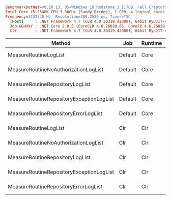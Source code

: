 ``` ini

BenchmarkDotNet=v0.10.13, OS=Windows 10 Redstone 3 [1709, Fall Creators Update] (10.0.16299.309)
Intel Core i5-2500K CPU 3.30GHz (Sandy Bridge), 1 CPU, 4 logical cores and 4 physical cores
Frequency=3233540 Hz, Resolution=309.2586 ns, Timer=TSC
  [Host]     : .NET Framework 4.7 (CLR 4.0.30319.42000), 64bit RyuJIT-v4.7.2633.0
  Job-GGHVXY : .NET Core 2.0.5 (CoreCLR 4.6.26020.03, CoreFX 4.6.26018.01), 64bit RyuJIT
  Clr        : .NET Framework 4.7 (CLR 4.0.30319.42000), 64bit RyuJIT-v4.7.2633.0


```
|                                   Method |     Job | Runtime |     Toolchain |        Mean |       Error |      StdDev |         Min |         Max |      Median | Rank |    Gen 0 | Allocated |
|----------------------------------------- |-------- |-------- |-------------- |------------:|------------:|------------:|------------:|------------:|------------:|-----:|---------:|----------:|
|                    MeasureRoutineLogList | Default |    Core | .NET Core 2.0 | 5,538.32 us | 119.1932 us | 338.1312 us | 4,931.63 us | 6,428.13 us | 5,490.30 us |    4 |  93.7500 |  291.2 KB |
|     MeasureRoutineNoAuthorizationLogList | Default |    Core | .NET Core 2.0 |    13.64 us |   0.1204 us |   0.1006 us |    13.46 us |    13.83 us |    13.63 us |    1 |   2.2583 |   6.98 KB |
|          MeasureRoutineRepositoryLogList | Default |    Core | .NET Core 2.0 | 6,041.74 us | 132.3864 us | 135.9511 us | 5,751.09 us | 6,327.91 us | 6,033.07 us |    6 | 101.5625 | 322.96 KB |
| MeasureRoutineRepositoryExceptionLogList | Default |    Core | .NET Core 2.0 | 8,604.88 us | 161.8934 us | 151.4352 us | 8,345.92 us | 8,868.58 us | 8,633.78 us |   10 | 140.6250 | 441.02 KB |
|     MeasureRoutineRepositoryErrorLogList | Default |    Core | .NET Core 2.0 | 7,337.51 us | 107.4821 us |  89.7524 us | 7,163.47 us | 7,498.83 us | 7,324.66 us |    8 | 132.8125 |  430.8 KB |
|                    MeasureRoutineLogList |     Clr |     Clr |       Default | 5,215.46 us | 123.6356 us | 132.2887 us | 5,080.58 us | 5,558.90 us | 5,167.43 us |    3 |  93.7500 |  291.7 KB |
|     MeasureRoutineNoAuthorizationLogList |     Clr |     Clr |       Default |    26.94 us |   0.1790 us |   0.1674 us |    26.65 us |    27.24 us |    26.91 us |    2 |   3.3264 |  10.24 KB |
|          MeasureRoutineRepositoryLogList |     Clr |     Clr |       Default | 5,756.25 us |  94.2078 us |  88.1220 us | 5,638.09 us | 5,911.30 us | 5,736.60 us |    5 | 101.5625 | 329.09 KB |
| MeasureRoutineRepositoryExceptionLogList |     Clr |     Clr |       Default | 7,165.72 us | 143.4778 us | 413.9663 us | 6,478.43 us | 8,369.00 us | 7,116.72 us |    7 | 125.0000 | 399.22 KB |
|     MeasureRoutineRepositoryErrorLogList |     Clr |     Clr |       Default | 7,886.36 us | 149.9685 us | 189.6621 us | 7,567.26 us | 8,266.28 us | 7,838.98 us |    9 | 164.0625 | 522.15 KB |
